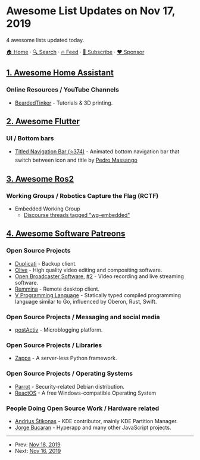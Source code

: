 # Awesome List Updates on Nov 17, 2019

4 awesome lists updated today.

[🏠 Home](/README.md) · [🔍 Search](https://www.trackawesomelist.com/search/) · [🔥 Feed](https://www.trackawesomelist.com/rss.xml) · [📮 Subscribe](https://trackawesomelist.us17.list-manage.com/subscribe?u=d2f0117aa829c83a63ec63c2f&id=36a103854c) · [❤️  Sponsor](https://github.com/sponsors/theowenyoung)



## [1. Awesome Home Assistant](/content/frenck/awesome-home-assistant/README.md)

### Online Resources / YouTube Channels

*   [BeardedTinker](https://www.youtube.com/channel/UCuqokNoK8ZFNQdXxvlE129g) - Tutorials & 3D printing.

## [2. Awesome Flutter](/content/Solido/awesome-flutter/README.md)

### UI / Bottom bars

*   [Titled Navigation Bar (⭐374)](https://github.com/pedromassango/titled_navigation_bar) <!--stargazers:pedromassango/titled_navigation_bar--> - Animated bottom navigation bar that switch between icon and title by [Pedro Massango](http://github.com/pedromassango)

## [3. Awesome Ros2](/content/fkromer/awesome-ros2/README.md)

### Working Groups / Robotics Capture the Flag (RCTF)

*   Embedded Working Group
    *   [Discourse threads tagged "wg-embedded"](https://discourse.ros.org/tags/wg-embedded)

## [4. Awesome Software Patreons](/content/uraimo/awesome-software-patreons/README.md)

### Open Source Projects

*   [Duplicati](https://opencollective.com/duplicati) - Backup client.
*   [Olive](https://www.patreon.com/olivevideoeditor) - High quality video editing and compositing software.
*   [Open Broadcaster Software](https://www.patreon.com/obsproject), [#2](https://opencollective.com/obsproject) - Video recording and live streaming software.
*   [Remmina](https://remmina.org/donations/) - Remote desktop client.
*   [V Programming Language](https://www.patreon.com/vlang) - Statically typed compiled programming language similar to Go, influenced by Oberon, Rust, Swift.

### Open Source Projects / Messaging and social media

*   [postActiv](https://www.patreon.com/postActiv) - Microblogging platform.

### Open Source Projects / Libraries

*   [Zappa](https://www.patreon.com/zappa) - A server-less Python framework.

### Open Source Projects / Operating Systems

*   [Parrot](https://www.patreon.com/parrot) - Security-related Debian distribution.
*   [ReactOS](https://liberapay.com/ReactOS/) - A free Windows-compatible Operating System

### People Doing Open Source Work / Hardware related

*   [Andrius Štikonas](https://liberapay.com/stikonas) - KDE contributor, mainly KDE Partition Manager.
*   [Jorge Bucaran](https://github.com/sponsors/jorgebucaran) - Hyperapp and many other JavaScript projects.

---

- Prev: [Nov 18, 2019](/content/2019/11/18/README.md)
- Next: [Nov 16, 2019](/content/2019/11/16/README.md)